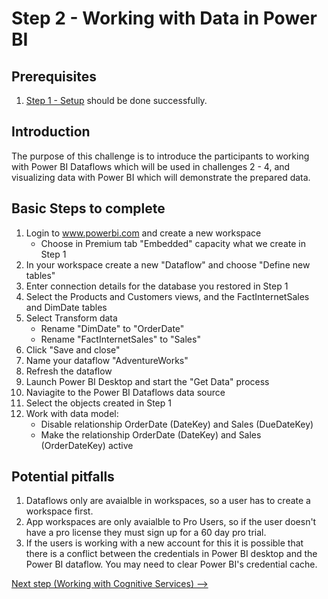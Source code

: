 # Step 2 - Working with Data in Power BI

## Prerequisites

1. [Step 1 - Setup](https://github.com/Alexandrovdi/PowerBI_AI/blob/main/Challenge%20steps/Step%201%20-%20Setup.md) should be done successfully.


## Introduction

The purpose of this challenge is to introduce the participants to working with Power BI Dataflows which will be used in challenges 2 - 4, and visualizing data with Power BI which will demonstrate the prepared data.


## Basic Steps to complete
1. Login to www.powerbi.com and create a new workspace
   - Choose in Premium tab "Embedded" capacity what we create in Step 1
3. In your workspace create a new "Dataflow" and choose "Define new tables"
4. Enter connection details for the database you restored in Step 1
5. Select the Products and Customers views, and the FactInternetSales and DimDate tables
6. Select Transform data
   - Rename "DimDate" to "OrderDate"
   - Rename "FactInternetSales" to "Sales"
8. Click "Save and close"
9. Name your dataflow "AdventureWorks"
10. Refresh the dataflow
11. Launch Power BI Desktop and start the "Get Data" process
12. Naviagite to the Power BI Dataflows data source
13. Select the objects created in Step 1
14. Work with data model:
    - Disable relationship OrderDate (DateKey) and Sales (DueDateKey)
    - Make the relationship OrderDate (DateKey) and Sales (OrderDateKey) active

## Potential pitfalls

1. Dataflows only are avaialble in workspaces, so a user has to create a workspace first.
1. App workspaces are only avaialble to Pro Users, so if the user doesn't have a pro license they must sign up for a 60 day pro trial.
1. If the users is working with a new account for this it is possible that there is a conflict between the credentials in Power BI desktop and the Power BI dataflow.  You may need to clear Power BI's credential cache.


[Next step (Working with Cognitive Services) -->](https://github.com/Alexandrovdi/PowerBI_AI/blob/main/Challenge%20steps/Step%203%20-%20CognitiveServices.md)
